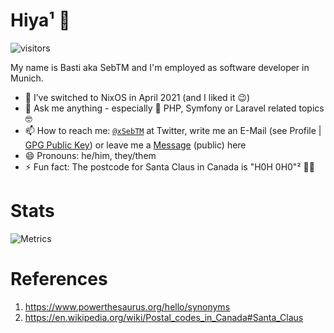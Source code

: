 # Hiya¹ 👋
![visitors](https://visitor-badge-reloaded.herokuapp.com/badge?page_id=sebtm-sebtm&style=for-the-badge)

My name is Basti aka SebTM and I'm employed as software developer in Munich.

- 🌱 I’ve switched to NixOS in April 2021 (and I liked it 😉)
- 💬 Ask me anything - especially 🐘 PHP, Symfony or Laravel related topics 🤓
- 📫 How to reach me: [`@xSebTM`](https://twitter.com/xSebTM) at Twitter, write me an E-Mail (see Profile | [GPG Public Key](./public.gpg)) or leave me a [Message](https://github.com/SebTM/SebTM/issues) (public) here
- 😄 Pronouns: he/him, they/them
- ⚡ Fun fact: The postcode for Santa Claus in Canada is "H0H 0H0"² 🧑‍🎄

# Stats
![Metrics](https://metrics.lecoq.io/SebTM?template=classic&base.header=0&lines=1&config.timezone=Europe%2FBerlin)

# References
1. https://www.powerthesaurus.org/hello/synonyms
2. https://en.wikipedia.org/wiki/Postal_codes_in_Canada#Santa_Claus

